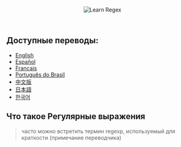 <br/>
<p align="center">
<img src="https://i.imgur.com/bYwl7Vf.png" alt="Learn Regex">
</p><br/>

## Доступные переводы:

* [English](README.md)
* [Español](README-es.md)
* [Français](README-fr.md)
* [Português do Brasil](README-pt_BR.md)
* [中文版](README-cn.md)
* [日本語](README-ja.md)
* [한국어](README-ko.md)

## Что такое Регулярные выражения
> часто можно встретить термин regexp, используемый для краткости (примечание переводчика)